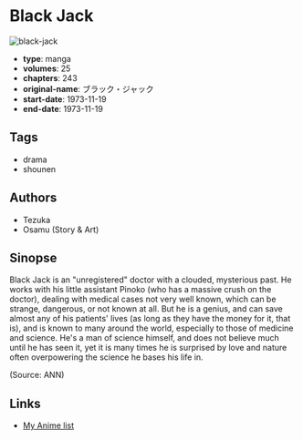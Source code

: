 # Black Jack

![black-jack](https://cdn.myanimelist.net/images/manga/2/170232.jpg)

-   **type**: manga
-   **volumes**: 25
-   **chapters**: 243
-   **original-name**: ブラック・ジャック
-   **start-date**: 1973-11-19
-   **end-date**: 1973-11-19

## Tags

-   drama
-   shounen

## Authors

-   Tezuka
-   Osamu (Story & Art)

## Sinopse

Black Jack is an "unregistered" doctor with a clouded, mysterious past. He works with his little assistant Pinoko (who has a massive crush on the doctor), dealing with medical cases not very well known, which can be strange, dangerous, or not known at all. But he is a genius, and can save almost any of his patients' lives (as long as they have the money for it, that is), and is known to many around the world, especially to those of medicine and science. He's a man of science himself, and does not believe much until he has seen it, yet it is many times he is surprised by love and nature often overpowering the science he bases his life in.

(Source: ANN)

## Links

-   [My Anime list](https://myanimelist.net/manga/1600/Black_Jack)
